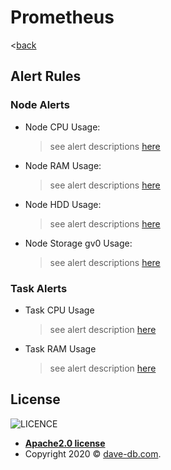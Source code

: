 <!--
* Copyright 2020 @dave-db.com
*
* Licensed under the Apache License, Version 2.0 (the "License");
* you may not use this file except in compliance with the License.
* You may obtain a copy of the License at
*    http://www.apache.org/licenses/LICENSE-2.0
*
* Unless required by applicable law or agreed to in writing, software
* distributed under the License is distributed on an "AS IS" BASIS,
* WITHOUT WARRANTIES OR CONDITIONS OF ANY KIND, either express or implied.
* See the License for the specific language governing permissions and
* limitations under the License.
-->

<!--
 * --------------------------------------------------------------------------------
 * Description:
 *        ToDo:
 * --------------------------------------------------------------------------------
 -->

# Prometheus
<[back](../README)

## Alert Rules
### Node Alerts
- Node CPU Usage:
    > see alert descriptions [here](./node_cpu_usage)
- Node RAM Usage:
    > see alert descriptions [here](./node_ram_usage)
- Node HDD Usage:
    > see alert descriptions [here](./node_hdd_usage)
- Node Storage gv0 Usage:
    > see alert descriptions [here](./node_gv0_usage)
### Task Alerts
- Task CPU Usage
    > see alert description [here](./task_cpu_usage)
- Task RAM Usage
    > see alert description [here](./taks_ram_usage)

## License

![LICENCE](https://img.shields.io/github/license/davedb459/davedb-api)

- **[Apache2.0 license](http://www.apache.org/licenses/LICENSE-2.0)**
- Copyright 2020 © <a href="https://github.com/davedb459/davedb.api.git" target="_blank">dave-db.com</a>.